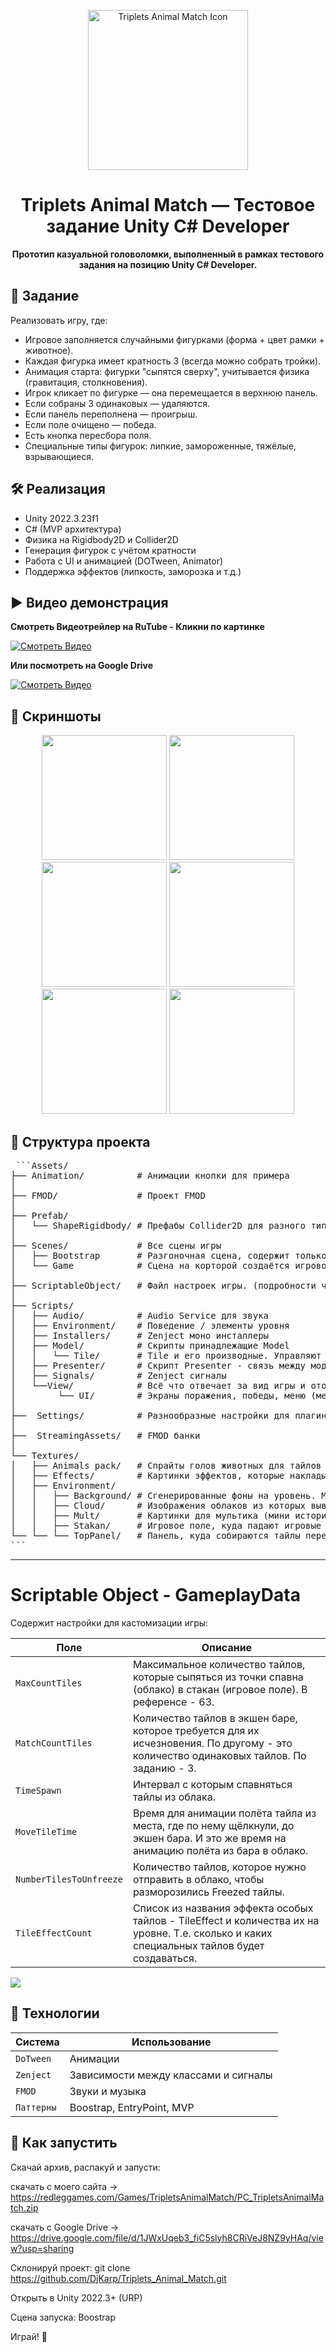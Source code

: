 <p align="center">
  <img src="https://redleggames.com/Games/TripletsAnimalMatch/Screens/TripletsAnimalMatch_Logo_200_02.png" alt="Triplets Animal Match Icon" width="256" height="256"/>
</p>

<h1 align="center">Triplets Animal Match — Тестовое задание Unity C# Developer</h1>

<p align="center">
  <b>Прототип казуальной головоломки, выполненный в рамках тестового задания на позицию Unity C# Developer.</b>
</p>
<p align="center">

## 🎯 Задание

Реализовать игру, где:
- Игровое заполняется случайными фигурками (форма + цвет рамки + животное).
- Каждая фигурка имеет кратность 3 (всегда можно собрать тройки).
- Анимация старта: фигурки "сыпятся сверху", учитывается физика (гравитация, столкновения).
- Игрок кликает по фигурке — она перемещается в верхнюю панель.
- Если собраны 3 одинаковых — удаляются.
- Если панель переполнена — проигрыш.
- Если поле очищено — победа.
- Есть кнопка пересбора поля.
- Специальные типы фигурок: липкие, замороженные, тяжёлые, взрывающиеся.

## 🛠 Реализация

- Unity 2022.3.23f1
- C# (MVP архитектура)
- Физика на Rigidbody2D и Collider2D
- Генерация фигурок с учётом кратности
- Работа с UI и анимацией (DOTween, Animator)
- Поддержка эффектов (липкость, заморозка и т.д.)

## ▶️ Видео демонстрация

<p align="Left">  
<b>Смотреть Видеотрейлер на RuTube - Кликни по картинке</b><br/>
  </p>
<p align="center">
  
   [![Смотреть Видео](https://redleggames.com/Games/TripletsAnimalMatch/Screens/TripletsAnimalMatch_Logo_200_01.png)](https://rutube.ru/video/55a5f4282da456650ef68a5144672d17/)
   
</p>

<p align="Left">  
<b>Или посмотреть на Google Drive</b><br/>
</p>

[![Смотреть Видео](https://redleggames.com/Games/TripletsAnimalMatch/Screens/TripletsAnimalMatch_Logo_200_03.png)](https://drive.google.com/file/d/1PtvdDw63gc_22FPsWagBhD_gWeEOmqtf/view?usp=sharing)

## 🎥 Скриншоты

<p align="center">
  <img src="https://redleggames.com/Games/TripletsAnimalMatch/Screens/Triplets_Animal_Match_Screen_01.png" width="200"/>
  <img src="https://redleggames.com/Games/TripletsAnimalMatch/Screens/Triplets_Animal_Match_Screen_02.png" width="200"/>
  <img src="https://redleggames.com/Games/TripletsAnimalMatch/Screens/Triplets_Animal_Match_Screen_03.png" width="200"/>
  <img src="https://redleggames.com/Games/TripletsAnimalMatch/Screens/Triplets_Animal_Match_Screen_04.png" width="200"/>
  <img src="https://redleggames.com/Games/TripletsAnimalMatch/Screens/Triplets_Animal_Match_Screen_05.png" width="200"/>
  <img src="https://redleggames.com/Games/TripletsAnimalMatch/Screens/Triplets_Animal_Match_Screen_06.png" width="200"/>
</p>

## 📁 Структура проекта
<pre> ```Assets/
├── Animation/          # Анимации кнопки для примера
│
├── FMOD/               # Проект FMOD 
│
├── Prefab/
│   └── ShapeRigidbody/ # Префабы Collider2D для разного типа тайлов
│
├── Scenes/             # Все сцены игры 
│   ├── Bootstrap       # Разгоночная сцена, содержит только загрузочный экран, с неё запускаются все остальные сцены
│   └── Game            # Сцена на корторой создаётся игровое окружение и геймплей
│
├── ScriptableObject/   # Файл настроек игры. (подробности чуть ниже)
│
├── Scripts/
│   ├── Audio/          # Audio Service для звука
│   ├── Environment/    # Поведение / элементы уровня
│   ├── Installers/     # Zenject моно инсталлеры
│   ├── Model/          # Скрипты принадлежащие Model
│   │   └── Tile/       # Tile и его производные. Управляют поведением игровых фишек
│   ├── Presenter/      # Скрипт Presenter - связь между моделью и отображением / инпутом
│   ├── Signals/        # Zenject сигналы
│   └──View/            # Всё что отвечает за вид игры и отображение
│        └── UI/        # Экраны поражения, победы, меню (меню имеет стартовый мультик и описание)
│
├──  Settings/          # Разнообразные настройки для плагинов и физические настройки тайлов
│
├──  StreamingAssets/   # FMOD банки
│
└── Textures/             
│   ├── Animals pack/   # Спрайты голов животных для тайлов
│   ├── Effects/        # Картинки эффектов, которые накладываются на ижображения голов животных, если особый тайл
│   ├── Environment/    
│   │   ├── Background/ # Сгенерированные фоны на уровень. Меняются при каждом запуске.
│   │   ├── Cloud/      # Изображения облаков из которых вывалились зверушки-талисманы
│   │   ├── Mult/       # Картинки для мультика (мини история перед началом игры)
│   │   ├── Stakan/     # Игровое поле, куда падают игровые тайлы
└── └── └── TopPanel/   # Панель, куда собираются тайлы перед возвращением на облако
``` </pre>
---

# Scriptable Object - GameplayData
Содержит настройки для кастомизации игры:

| Поле                    | Описание                              |
|-------------------------|--------------------------------------------------------------------------------------------------------------------------------------------|
| `MaxCountTiles `        | Максимальное количество тайлов, которые сыпяться из точки спавна (облако) в стакан (игровое поле). В референсе - 63.                       |
| `MatchCountTiles`       | Количество тайлов в экшен баре, которое требуется для их исчезновения. По другому - это количество одинаковых тайлов. По заданию - 3.      |
| `TimeSpawn`             | Интервал с которым спавняться тайлы из облака.                                                                                             |
| `MoveTileTime`          | Время для анимации полёта тайла из места, где по нему щёлкнули, до экшен бара. И это же время на анимацию полёта из бара в облако.         |
| `NumberTilesToUnfreeze` | Количество тайлов, которое нужно отправить в облако, чтобы разморозились Freezed тайлы.                                                    |
| `TileEffectCount`       | Список из названия эффекта особых тайлов - TileEffect и количества их на уровне. Т.е. сколько и каких специальных тайлов будет создаваться.|

<img src="https://redleggames.com/Games/TripletsAnimalMatch/Screens/GameplaySettings.png"/>

## 🧪 Технологии

| Система         | Использование                         |
|-----------------|---------------------------------------|
| `DoTween`       | Анимации                              |
| `Zenject`       | Зависимости между классами и сигналы  |
| `FMOD`          | Звуки и музыка                        |
| `Паттерны`      | Boostrap, EntryPoint, MVP             |


## 🧾 Как запустить

Скачай архив, распакуй и запусти:

скачать с моего сайта -> 
https://redleggames.com/Games/TripletsAnimalMatch/PC_TripletsAnimalMatch.zip

скачать с Google Drive -> 
https://drive.google.com/file/d/1JWxUqeb3_fiC5slyh8CRiVeJ8NZ9yHAq/view?usp=sharing

Склонируй проект:
git clone https://github.com/DjKarp/Triplets_Animal_Match.git

Открыть в Unity 2022.3+ (URP)

Сцена запуска: Boostrap

Играй! 🎉
